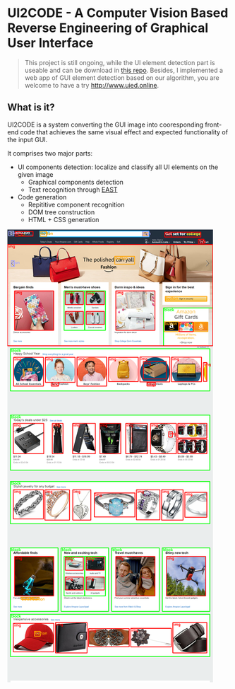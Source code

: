 # UI2CODE - A Computer Vision Based Reverse Engineering of Graphical User Interface

> This project is still ongoing, while the UI element detection part is useable and can be download in [this repo](https://github.com/MulongXie/UIED.git). Besides, I implemented a web app of GUI element detection based on our algorithm, you are welcome to have a try http://www.uied.online.

## What is it?

UI2CODE is a system converting the GUI image into cooresponding front-end code that achieves the same visual effect and expected functionality of the input GUI.

It comprises two major parts: 
* UI components detection: localize and classify all UI elements on the given image
  * Graphical components detection 
  * Text recognition through [EAST](https://github.com/argman/EAST) 
* Code generation
  * Repititive component recognition
  * DOM tree construction
  * HTML + CSS generation

![UI Components detection result](https://github.com/MulongXie/UI2CODE/blob/master/Element-Detection/data/demo/demo.png)
